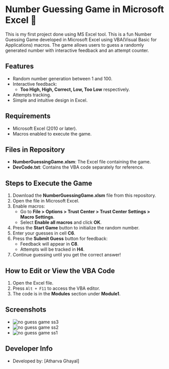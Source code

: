 # Number Guessing Game in Microsoft Excel 🎯

This is my first project done using MS Excel tool. This is a fun Number Guessing Game developed in Microsoft Excel using VBA(Visual Basic for Applications) macros. The game allows users to guess a randomly generated number with interactive feedback and an attempt counter.

## Features
- Random number generation between 1 and 100.
- Interactive feedback:
  - **Too High, High, Correct, Low, Too Low** respectively.
- Attempts tracking.
- Simple and intuitive design in Excel.

## Requirements
- Microsoft Excel (2010 or later).
- Macros enabled to execute the game.

## Files in Repository
- **NumberGuessingGame.xlsm**: The Excel file containing the game.
- **DevCode.txt**: Contains the VBA code separately for reference.

## Steps to Execute the Game
1. Download the **NumberGuessingGame.xlsm** file from this repository.
2. Open the file in Microsoft Excel.
3. Enable macros:
   - Go to **File > Options > Trust Center > Trust Center Settings > Macro Settings**.
   - Select **Enable all macros** and click **OK**.
4. Press the **Start Game** button to initialize the random number.
5. Enter your guesses in cell **C6**.
6. Press the **Submit Guess** button for feedback:
   - Feedback will appear in **C8**.
   - Attempts will be tracked in **H4**.
7. Continue guessing until you get the correct answer!

## How to Edit or View the VBA Code
1. Open the Excel file.
2. Press `Alt + F11` to access the VBA editor.
3. The code is in the **Modules** section under **Module1**.

## Screenshots
- ![no guess game ss3](https://github.com/user-attachments/assets/22cb4202-17b3-44b7-8125-fa737875e0c5)
- ![no guess game ss2](https://github.com/user-attachments/assets/b57737b0-c75c-4cec-964a-225f8706221b)
- ![no guess game ss1](https://github.com/user-attachments/assets/5db61d93-a74c-4a14-af49-21bacb959bc4)

## Developer Info
- Developed by: [Atharva Ghayal]
